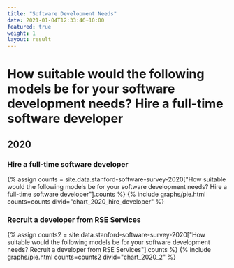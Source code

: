 ```yaml
---
title: "Software Development Needs"
date: 2021-01-04T12:33:46+10:00
featured: true
weight: 1
layout: result
---
```


# How suitable would the following models be for your software development needs? Hire a full-time software developer

## 2020

### Hire a full-time software developer

{% assign counts = site.data.stanford-software-survey-2020["How suitable would the following models be for your software development needs? Hire a full-time software developer"].counts %}
{% include graphs/pie.html counts=counts divid="chart_2020_hire_developer" %}

### Recruit a developer from RSE Services

{% assign counts2 = site.data.stanford-software-survey-2020["How suitable would the following models be for your software development needs? Recruit a developer from RSE Services"].counts %}
{% include graphs/pie.html counts=counts2 divid="chart_2020_2" %}
